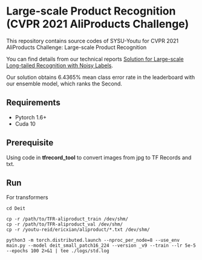 # Large-scale Product Recognition (CVPR 2021 AliProducts Challenge)
This repository contains source codes of SYSU-Youtu for CVPR 2021 AliProducts Challenge: Large-scale Product Recognition

You can find details from our technical reports [Solution for Large-scale Long-tailed Recognition with Noisy Labels](https://trax-geometry.s3.amazonaws.com/cvpr_challenge/cvpr2021/recognition_challenge_technical_reports/2nd+Place+Solution+to+CVPR+2021+AliProducts+Challenge.pdf).

Our solution obtains 6.4365% mean class error rate in the leaderboard with our ensemble model, which ranks the Second.



## Requirements

* Pytorch 1.6+
* Cuda 10



## Prerequisite

Using code in **tfrecord_tool** to convert images from jpg to TF Records and txt.

## Run

For transformers

```
cd Deit

cp -r /path/to/TFR-aliproduct_train /dev/shm/
cp -r /path/to/TFR-aliproduct_val /dev/shm/
cp -r /youtu-reid/ericxian/aliproduct/*.txt /dev/shm/

python3 -m torch.distributed.launch --nproc_per_node=8 --use_env main.py --model deit_small_patch16_224 --version _v9 --train --lr 5e-5 --epochs 100 2>&1 | tee ./logs/std.log
```
